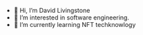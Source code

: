 - 👋 Hi, I’m David Livingstone
- 👀 I’m interested in software engineering.
- 🌱 I’m currently learning NFT techknowlogy

<!---
comet0704/comet0704 is a ✨ special ✨ repository because its `README.md` (this file) appears on your GitHub profile.
You can click the Preview link to take a look at your changes.
--->
